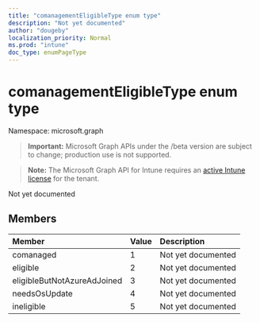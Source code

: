 ```yaml
---
title: "comanagementEligibleType enum type"
description: "Not yet documented"
author: "dougeby"
localization_priority: Normal
ms.prod: "intune"
doc_type: enumPageType
---
```


# comanagementEligibleType enum type

Namespace: microsoft.graph

> **Important:** Microsoft Graph APIs under the /beta version are subject to change; production use is not supported.

> **Note:** The Microsoft Graph API for Intune requires an [active Intune license](https://go.microsoft.com/fwlink/?linkid=839381) for the tenant.

Not yet documented

## Members
|Member|Value|Description|
|:---|:---|:---|
|comanaged|1|Not yet documented|
|eligible|2|Not yet documented|
|eligibleButNotAzureAdJoined|3|Not yet documented|
|needsOsUpdate|4|Not yet documented|
|ineligible|5|Not yet documented|




